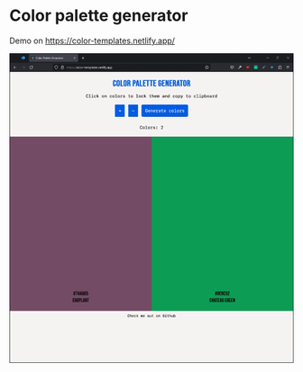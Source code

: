 # Color palette generator

Demo on https://color-templates.netlify.app/

![](https://github.com/AleksiKuj/color-palette-generator/blob/master/images/gif1.gif)
